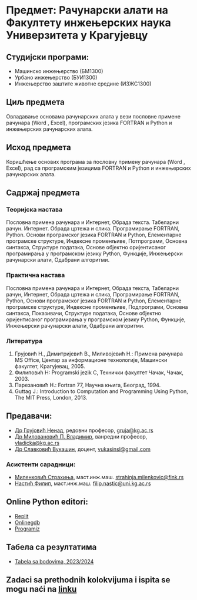 # Предмет: Рачунарски алати на Факултету инжењерских наука Универзитета у Крагујевцу
## Студијски програми:
  * Машинско инжењерство (БМ1300)  
  * Урбано инжењерство (БУИ1300)  
  * Инжењерство заштите животне средине (ИЗЖС1300)  

## Циљ предмета
Овладавање основама рачунарских алата у вези пословне примене рачунара (Word , Excel), програмских језика FORTRAN и Python и инжењерских рачунарских алата.

## Исход предмета
Коришћење основих програма за пословну примену рачунара (Word , Excel), рад са програмским језицима FORTRAN и Python и инжењерских рачунарских алата.

## Садржај предмета
### Теоријска настава
Пословна примена рачунара и Интернет, Обрада текста. Табеларни рачун. Интернет. Обрада цртежа и слика. Програмирање FORTRAN, Python. Основи програмског језика FORTRAN и Python, Елементарне програмске структуре, Индексне променљиве, Потпрограми, Основна синтакса, Структуре података, Основе објектно оријентисаног програмирања у програмском језику Python, Функције, Инжењерски рачунарски алати, Одабрани алгоритми.

### Практична настава
Пословна примена рачунара и Интернет, Обрада текста, Табеларни рачун, Интернет, Обрада цртежа и слика, Програмирање FORTRAN, Python, Основи програмског језика FORTRAN и Python, Елементарне програмске структуре, Индексне променљиве, Подпрограми, Основна синтакса, Показивачи, Структуре података, Основе објектно оријентисаног програмирања у програмском језику Python, Функције, Инжењерски рачунарски алати, Одабрани алгоритми.

### Литература
1. Грујовић Н., Димитријевић В., Миливојевић Н.: Примена рачунара MS Office, Центар за информационе технологије, Машински факултет, Крагујевац, 2005.
2. Филиповић Н: Programski jezik C, Технички факултет Чачак, Чачак, 2003.
3. Парезановић Н.: Fortran 77, Научна књига, Београд, 1994.
4. Guttag J.: Introduction to Computation and Programming Using Python, The MIT Press, London, 2013.


## Предавачи:
* [Др Грујовић Ненад](http://fin.kg.ac.rs/sr/zaposleni/nastavnici/97-zaposleni/nastavnici/kat-prim-meh-aut-upr/601-nenad-grujovic), редовни професор, gruja@kg.ac.rs  
* [Др Миловановић П. Владимир](http://fin.kg.ac.rs/sr/zaposleni/nastavnici/97-zaposleni/nastavnici/kat-prim-meh-aut-upr/606-vladimir-milovanovic), ванредни професор, vladicka@kg.ac.rs  
* [Др Славковић Вукашин](http://fin.kg.ac.rs/sr/zaposleni/nastavnici/97-zaposleni/nastavnici/kat-prim-meh-aut-upr/608-vukasin-slavkovic), доцент, vukasinsl@gmail.com   

### Асистенти сарадници:
* [Миленковић Страхиња](http://fin.kg.ac.rs/sr/zaposleni/istrazivaci/1037-strahinja-milenkovic), маст.инж.маш. strahinja.milenkovic@fink.rs  
* [Настић Филип](http://fin.kg.ac.rs/sr/zaposleni/istrazivaci/1661-filip-nastic), маст.инж.маш. filip.nastic@uni.kg.ac.rs  

## Online Python editori:
* [Replit](https://replit.com/languages/python3)  
* [Onlinegdb](https://www.onlinegdb.com/)  
* [Programiz](https://www.programiz.com/python-programming/online-compiler/)  

## Табела са резултатима
* [Tabela sa bodovima, 2023/2024](https://docs.google.com/spreadsheets/d/1YRPxx46TEhW5JKNKg-dU9YemG2HpLTusSQx2yiHggd8/edit?usp=sharing)

## Zadaci sa prethodnih kolokvijuma i ispita se mogu naći na [linku](https://github.com/Racunarski-alati-FINK/Racunarski-alati-FINK/blob/main/Ispitni%20rokovi/ispitni_rokovi.md)

